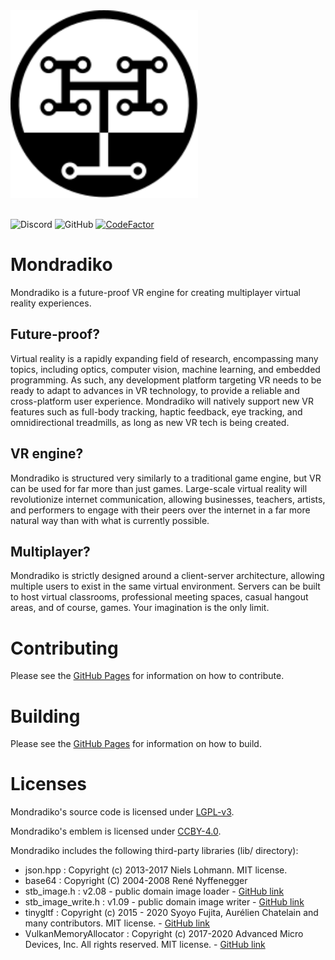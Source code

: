 <div>
<img src="./docs/assets/emblem.svg" width="300">
</div>
<br>

![Discord](https://img.shields.io/discord/750058861578289347?label=Discord) ![GitHub](https://img.shields.io/github/license/mondradiko/mondradiko) [![CodeFactor](https://www.codefactor.io/repository/github/mondradiko/mondradiko/badge)](https://www.codefactor.io/repository/github/mondradiko/mondradiko)

# Mondradiko
Mondradiko is a future-proof VR engine for creating multiplayer virtual reality experiences.

## Future-proof?
Virtual reality is a rapidly expanding field of research, encompassing many topics, including optics, computer vision, machine learning, and embedded programming. As such, any development platform targeting VR needs to be ready to adapt to advances in VR technology, to provide a reliable and cross-platform user experience. Mondradiko will natively support new VR features such as full-body tracking, haptic feedback, eye tracking, and omnidirectional treadmills, as long as new VR tech is being created.

## VR engine?
Mondradiko is structured very similarly to a traditional game engine, but VR can be used for far more than just games. Large-scale virtual reality will revolutionize internet communication, allowing businesses, teachers, artists, and performers to engage with their peers over the internet in a far more natural way than with what is currently possible.

## Multiplayer?
Mondradiko is strictly designed around a client-server architecture, allowing multiple users to exist in the same virtual environment. Servers can be built to host virtual classrooms, professional meeting spaces, casual hangout areas, and of course, games. Your imagination is the only limit.

# Contributing

Please see the [GitHub Pages](https://mondradiko.github.io/contributing) for information on how to contribute.

# Building

Please see the [GitHub Pages](https://mondradiko.github.io/building) for information on how to build.

# Licenses
Mondradiko's source code is licensed under [LGPL-v3](https://www.gnu.org/licenses/).

Mondradiko's emblem is licensed under [CCBY-4.0](https://creativecommons.org/licenses/by/4.0/).


Mondradiko includes the following third-party libraries (lib/ directory):

- json.hpp : Copyright (c) 2013-2017 Niels Lohmann. MIT license.
- base64 : Copyright (C) 2004-2008 René Nyffenegger
- stb_image.h : v2.08 - public domain image loader - [GitHub link](https://github.com/nothings/stb/blob/master/stb_image.h)
- stb_image_write.h : v1.09 - public domain image writer - [GitHub link](https://github.com/nothings/stb/blob/master/stb_image_write.h)
- tinygltf : Copyright (c) 2015 - 2020 Syoyo Fujita, Aurélien Chatelain and many contributors. MIT license. - [GitHub link](https://github.com/syoyo/tinygltf)
- VulkanMemoryAllocator : Copyright (c) 2017-2020 Advanced Micro Devices, Inc. All rights reserved. MIT license. - [GitHub link](https://github.com/GPUOpen-LibrariesAndSDKs/VulkanMemoryAllocator)
